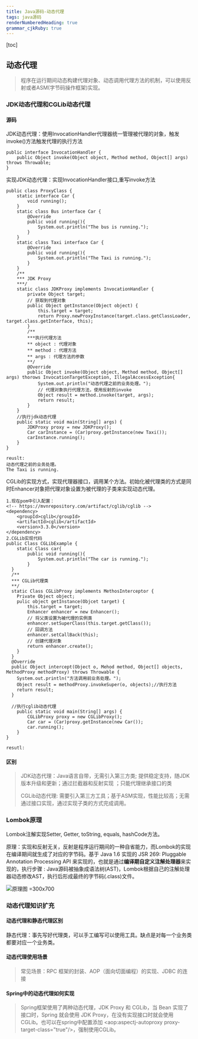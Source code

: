 ```yaml
---
title: Java源码-动态代理
tags: java源码
renderNumberedHeading: true
grammar_cjkRuby: true
---
```

[toc]
## 动态代理

> 程序在运行期间动态构建代理对象、动态调用代理方法的机制，可以使用反射或者ASM(字节码操作框架)实现。

### JDK动态代理和CGLib动态代理

#### 源码

JDK动态代理：使用InvocationHandler代理器统一管理被代理的对象，触发invoke()方法触发代理的执行方法

```
public interface InvocationHandler {
	public Object invoke(Object object, Method method, Object[] args) throws Throwable;
}
```

实现JDK动态代理：实现InvocationHandler接口,重写invoke方法

```
public class ProxyClass {
	static interface Car {
		void running();
	}
	static class Bus interface Car {
		@Override
		public void running(){
			System.out.println("The bus is running.");
		}
	}
	static class Taxi interface Car {
		@Override
		public void running(){
			System.out.println("The Taxi is running.");
		}
	}
	/**
	*** JDK Proxy
	***/
	static class JDKProxy implements InvocationHandler {
		private Object target;
		// 获取到代理对象
		public Object getInstance(Object object) {
			this.target = target;
			return Proxy.newProxyInstance(target.class.getClassLoader, target.class.getInterface, this);
		}
		/**
		***执行代理方法
		** object : 代理对象
		** method : 代理方法
		** args : 代理方法的参数
		**/
		@Override
		public Object invoke(Object object, Method method, Object[] args) thorows InvocationTargetException, IllegalAccessException{
			System.out.println("动态代理之前的业务处理。");
			// 代理对象执行代理方法，使用反射的invoke
			Object result = method.invoke(target, args);
			return result;
		}
	}
	//执行jdk动态代理
	public static void main(String[] args) {
		JDKProxy proxy = new JDKProxy();
		Car carInstance = (Car)proxy.getInstance(new Taxi());
		carInstance.running();
	} 
}

reuslt:
动态代理之前的业务处理。
The Taxi is running.
```

CGLib的实现方式，实现代理器接口，调用某个方法。初始化被代理类的方式是同时Enhancer对象把代理对象设置为被代理的子类来实现动态代理。

```
1.现在pom中引入配置：
<!-- https://mvnrepository.com/artifact/cglib/cglib -->
<dependency>
    <groupId>cglib</groupId>
    <artifactId>cglib</artifactId>
    <version>3.3.0</version>
</dependency>
2.CGLib实现代码
public Class CGLibExample {
	static Class car{
		public void running(){
			System.out.println("The car is running.");
		}
  }
  /**
  *** CGLib代理类
  **/
  static Class CGLibProxy implements MethosInterceptor {
  	Private Object object;
  	pulic object getInstance(Objcet target) {
  		this.target = target;
  		Enhancer enhancer = new Enhancer();
  		// 将父类设置为被代理的实例类
  		enhancer.setSuperClass(this.target.getClass());
  		// 回调方法
  		enhancer.setCallBack(this);
  		// 创建代理对象
  		return enhancer.create();
  	}
  }
  @Override
  public Object intercept(Object o, Mehod method, Object[] objects, MethodProxy methodProxy) throws Throwable {
  	System.out.println("方法调用前业务处理。");
  	Object result = methodProxy.invokeSuper(o, objects);//执行方法
  	return result;
  }
  
  //执行cglib动态代理
	public static void main(String[] args) {
		CGLibProxy proxy = new CGLibProxy();
		Car car = (Car)proxy.getInstance(new Car());
		car.running();
	} 
}

resutl:

```

#### 区别

> JDK动态代理：Java语言自带，无需引入第三方类; 提供稳定支持，随JDK版本升级和更新；通过拦截器和反射实现 ；只能代理继承接口的类
>
> CGLib动态代理: 需要引入第三方工具；基于ASM实现，性能比较高；无需通过接口实现，通过实现子类的方式完成调用。

### Lombok原理

Lombok注解实现Setter, Getter, toString, equals, hashCode方法。

原理：实现和反射无关，反射是程序运行期间的一种自省能力，而Lombok的实现在编译期间就生成了对应的字节码。基于 Java 1.6 实现的 JSR 269: Pluggable Annotation Processing API 来实现的，也就是通过**编译期自定义注解处理器**来实现的，执行步骤 : Java源码被抽象成语法树(AST)，Lombok根据自己的注解处理器动态修改AST，执行后形成最终的字节码(.class)文件。

![原理图 =300x700](./images/1588896202662.png)

### 动态代理知识扩充

#### 动态代理和静态代理区别

静态代理：事先写好代理类，可以手工编写可以使用工具。缺点是对每一个业务类都要对应一个业务类。

#### 动态代理使用场景

> 常见场景：RPC 框架的封装、AOP（面向切面编程）的实现、JDBC 的连接

#### Spring中的动态代理如何实现

> Spring框架使用了两种动态代理，JDK Proxy 和 CGLib，当 Bean 实现了接口时，Spring 就会使用 JDK Proxy，在没有实现接口时就会使用 CGLib。也可以在spring中配置添加 <aop:aspectj-autoproxy proxy-target-class="true"/>，强制使用CGLib。

